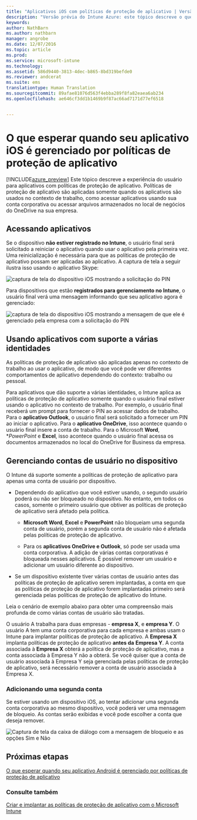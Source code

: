 ```yaml
---
title: "Aplicativos iOS com políticas de proteção de aplicativo | Versão prévia do Intune Azure | Microsoft Docs"
description: "Versão prévia do Intune Azure: este tópico descreve o que esperar quando seu aplicativo iOS é gerenciado por políticas de proteção de aplicativo."
keywords: 
author: NathBarn
ms.author: nathbarn
manager: angrobe
ms.date: 12/07/2016
ms.topic: article
ms.prod: 
ms.service: microsoft-intune
ms.technology: 
ms.assetid: 586d9440-3813-4dec-b865-8bd319befde0
ms.reviewer: andcerat
ms.suite: ems
translationtype: Human Translation
ms.sourcegitcommit: 89afae81076d563f4ebba289f8fa82eaea6ab234
ms.openlocfilehash: ae646cf3dd1b1469b9f87ac66ad7171d77ef6518


---
```


# <a name="what-to-expect-when-your-ios-app-is-managed-by-app-protection-policies"></a>O que esperar quando seu aplicativo iOS é gerenciado por políticas de proteção de aplicativo
[!INCLUDE[azure_preview](../includes/azure_preview.md)] Este tópico descreve a experiência do usuário para aplicativos com políticas de proteção de aplicativo. Políticas de proteção de aplicativo são aplicadas somente quando os aplicativos são usados no contexto de trabalho, como acessar aplicativos usando sua conta corporativa ou acessar arquivos armazenados no local de negócios do OneDrive na sua empresa.
##  <a name="accessing-apps"></a>Acessando aplicativos

Se o dispositivo **não estiver registrado no Intune**, o usuário final será solicitado a reiniciar o aplicativo quando usar o aplicativo pela primeira vez.  Uma reinicialização é necessária para que as políticas de proteção de aplicativo possam ser aplicadas ao aplicativo. A captura de tela a seguir ilustra isso usando o aplicativo Skype:


![captura de tela do dispositivo iOS mostrando a solicitação do PIN](../media/ios-pin-prompt.png)

Para dispositivos que estão **registrados para gerenciamento no Intune**, o usuário final verá uma mensagem informando que seu aplicativo agora é gerenciado:

![captura de tela do dispositivo iOS mostrando a mensagem de que ele é gerenciado pela empresa com a solicitação do PIN](../media/ios-managed-devices-pin-prompt.png)

##  <a name="using-apps-with-multi-identity-support"></a>Usando aplicativos com suporte a várias identidades

As políticas de proteção de aplicativo são aplicadas apenas no contexto de trabalho ao usar o aplicativo, de modo que você pode ver diferentes comportamentos de aplicativo dependendo do contexto: trabalho ou pessoal.  

Para aplicativos que dão suporte a várias identidades, o Intune aplica as políticas de proteção de aplicativo somente quando o usuário final estiver usando o aplicativo no contexto de trabalho.  Por exemplo, o usuário final receberá um prompt para fornecer o PIN ao acessar dados de trabalho.  Para o **aplicativo Outlook**, o usuário final será solicitado a fornecer um PIN ao iniciar o aplicativo. Para o **aplicativo OneDrive**, isso acontece quando o usuário final insere a conta de trabalho.  Para o Microsoft **Word**, **PowerPoint* e **Excel**, isso acontece quando o usuário final acessa os documentos armazenados no local do OneDrive for Business da empresa.
##  <a name="managing-user-accounts-on-the-device"></a>Gerenciando contas de usuário no dispositivo

O Intune dá suporte somente a políticas de proteção de aplicativo para apenas uma conta de usuário por dispositivo.

* Dependendo do aplicativo que você estiver usando, o segundo usuário poderá ou não ser bloqueado no dispositivo. No entanto, em todos os casos, somente o primeiro usuário que obtiver as políticas de proteção de aplicativo será afetado pela política.
  * **Microsoft Word**, **Excel** e **PowerPoint** não bloqueiam uma segunda conta de usuário, porém a segunda conta de usuário não é afetada pelas políticas de proteção de aplicativo.  

  * Para os **aplicativos OneDrive e Outlook**, só pode ser usada uma conta corporativa.  A adição de várias contas corporativas é bloqueada nesses aplicativos.  É possível remover um usuário e adicionar um usuário diferente ao dispositivo.

* Se um dispositivo existente tiver várias contas de usuário antes das políticas de proteção de aplicativo serem implantadas, a conta em que as políticas de proteção de aplicativo forem implantadas primeiro será gerenciada pelas políticas de proteção de aplicativo do Intune.


Leia o cenário de exemplo abaixo para obter uma compreensão mais profunda de como várias contas de usuário são tratadas.

O usuário A trabalha para duas empresas - **empresa X**, e **empresa Y**. O usuário A tem uma conta corporativa para cada empresa e ambas usam o Intune para implantar políticas de proteção de aplicativo. A **Empresa X** implanta políticas de proteção de aplicativo **antes da** **Empresa Y**. A conta associada à **Empresa X** obterá a política de proteção de aplicativo, mas a conta associada à Empresa Y não a obterá. Se você quiser que a conta de usuário associada à Empresa Y seja gerenciada pelas políticas de proteção de aplicativo, será necessário remover a conta de usuário associada à Empresa X.
### <a name="adding-a-second-account"></a>Adicionando uma segunda conta

Se estiver usando um dispositivo iOS, ao tentar adicionar uma segunda conta corporativa ao mesmo dispositivo, você poderá ver uma mensagem de bloqueio.  As contas serão exibidas e você pode escolher a conta que deseja remover.

![Captura de tela da caixa de diálogo com a mensagem de bloqueio e as opções Sim e Não](../media/ios-switch-user.PNG)

## <a name="next-steps"></a>Próximas etapas
[O que esperar quando seu aplicativo Android é gerenciado por políticas de proteção de aplicativo](app-protection-enabled-android-apps.md)
### <a name="see-also"></a>Consulte também
[Criar e implantar as políticas de proteção de aplicativo com o Microsoft Intune](app-protection-policies.md)



<!--HONumber=Feb17_HO1-->


